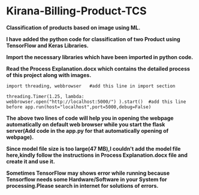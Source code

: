 # Kirana-Billing-Product-TCS
<b>Classification of products based on image using ML.</b>

<b>I have added the python code for classification of two Product using TensorFlow and Keras Libraries.</b>

<b>Import the necessary libraries which have been imported in python code.</b>

<b>Read the Process Explanation.docx which contains the detailed process of this project along with images.</b>

```
import threading, webbrowser   #add this line in import section

threading.Timer(1.25, lambda: webbrowser.open("http://localhost:5000/") ).start()  #add this line before app.run(host="localhost",port=5000,debug=False)
```

<b>The above two lines of code will help you in opening the webpage automatically on default web browser while you start the flask server(Add code in the app.py for that automatically opening of webpage).</b>

<b>Since model file size is too large(47 MB),I couldn't add the model file here,kindly follow the instructions in Process Explanation.docx file and create it and use it.</b>


<b>Sometimes TensorFlow may shows error while running because Tensorflow needs some Hardware/Software in your System for processing.Please search in internet for solutions of errors.</b>



